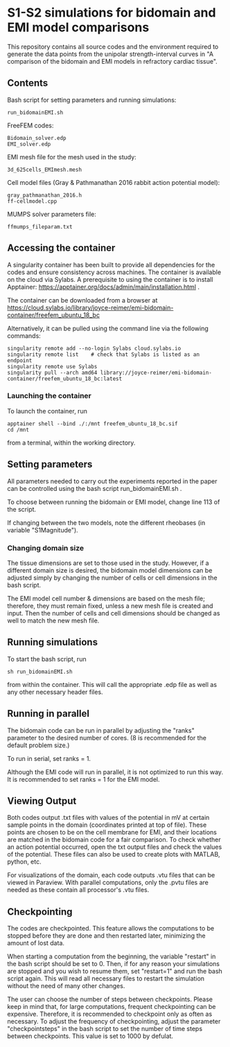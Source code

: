 # S1-S2 simulations for bidomain and EMI model comparisons
This repository contains all source codes and the environment required to generate the data points from the unipolar strength-interval curves in "A comparison of the bidomain and EMI models in refractory cardiac tissue".

## Contents
Bash script for setting parameters and running simulations:

    run_bidomainEMI.sh

FreeFEM codes:

    Bidomain_solver.edp
    EMI_solver.edp

EMI mesh file for the mesh used in the study:

    3d_625cells_EMImesh.mesh

Cell model files (Gray & Pathmanathan 2016 rabbit action potential model):

    gray_pathmanathan_2016.h
    ff-cellmodel.cpp

MUMPS solver parameters file:

    ffmumps_fileparam.txt

## Accessing the container
A singularity container has been built to provide all dependencies for the codes and ensure consistency across machines. The container is available on the cloud via Sylabs. A prerequisite to using the container is to install Apptainer: https://apptainer.org/docs/admin/main/installation.html .

The container can be downloaded from a browser at https://cloud.sylabs.io/library/joyce-reimer/emi-bidomain-container/freefem_ubuntu_18_bc

Alternatively, it can be pulled using the command line via the following commands:

    singularity remote add --no-login Sylabs cloud.sylabs.io
    singularity remote list    # check that Sylabs is listed as an endpoint
    singularity remote use Sylabs
    singularity pull --arch amd64 library://joyce-reimer/emi-bidomain-container/freefem_ubuntu_18_bc:latest

### Launching the container
To launch the container, run

    apptainer shell --bind ./:/mnt freefem_ubuntu_18_bc.sif
    cd /mnt

from a terminal, within the working directory.

## Setting parameters
All parameters needed to carry out the experiments reported in the paper can be controlled using the bash script run_bidomainEMI.sh .

To choose between running the bidomain or EMI model, change line 113 of the script. 

If changing between the two models, note the different rheobases (in variable "S1Magnitude").

### Changing domain size
The tissue dimensions are set to those used in the study. However, if a different domain size is desired, the bidomain model dimensions can be adjusted simply by changing the number of cells or cell dimensions in the bash script.

The EMI model cell number & dimensions are based on the mesh file; therefore, they must remain fixed, unless a new mesh file is created and input. Then the number of cells and cell dimensions should be changed as well to match the new mesh file.

## Running simulations

To start the bash script, run

    sh run_bidomainEMI.sh

from within the container. This will call the appropriate .edp file as well as any other necessary header files.

## Running in parallel
The bidomain code can be run in parallel by adjusting the "ranks" parameter to the desired number of cores. (8 is recommended for the default problem size.)

To run in serial, set ranks = 1.

Although the EMI code will run in parallel, it is not optimized to run this way. It is recommended to set ranks = 1 for the EMI model. 

## Viewing Output
Both codes output .txt files with values of the potential in mV at certain sample points in the domain (coordinates printed at top of file). These points are chosen to be on the cell membrane for EMI, and their locations are matched in the bidomain code for a fair comparison. To check whether an action potential occurred, open the txt output files and check the values of the potential. These files can also be used to create plots with MATLAB, python, etc.

For visualizations of the domain, each code outputs .vtu files that can be viewed in Paraview. With parallel computations, only the .pvtu files are needed as these contain all processor's .vtu files.

## Checkpointing
The codes are checkpointed. This feature allows the computations to be stopped before they are done and then restarted later, minimizing the amount of lost data.

When starting a computation from the beginning, the variable "restart" in the bash script should be set to 0. Then, if for any reason your simulations are stopped and you wish to resume them, set "restart=1" and run the bash script again. This will read all necessary files to restart the simulation without the need of many other changes. 

The user can choose the number of steps between checkpoints. Please keep in mind that, for large computations, frequent checkpointing can be expensive. Therefore, it is recommended to checkpoint only as often as necessary. To adjust the frequency of checkpointing, adjust the parameter "checkpointsteps" in the bash script to set the number of time steps between checkpoints. This value is set to 1000 by defulat.
